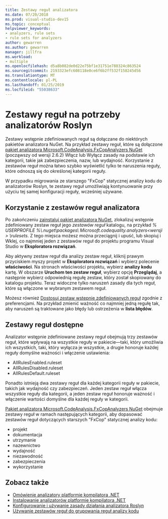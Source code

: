 ```yaml
---
title: Zestawy reguł analizatora
ms.date: 07/20/2018
ms.prod: visual-studio-dev15
ms.topic: conceptual
helpviewer_keywords:
- analyzers, rule sets
- rule sets for analyzers
author: gewarren
ms.author: gewarren
manager: jillfra
ms.workload:
- multiple
ms.openlocfilehash: d5a8b082de0d22e75bf1e31751e788324c863524
ms.sourcegitcommit: 2193323efc608118e0ce6f6b2ff532f158245d56
ms.translationtype: MT
ms.contentlocale: pl-PL
ms.lasthandoff: 01/25/2019
ms.locfileid: "55038633"
---
```

# <a name="rule-sets-for-roslyn-analyzers"></a>Zestawy reguł na potrzeby analizatorów Roslyn

Zestawy wstępnie zdefiniowanych reguł są dołączane do niektórych pakietów analizatora NuGet. Na przykład zestawy reguł, które są dołączone [pakiet analizatora Microsoft.CodeAnalysis.FxCopAnalyzers NuGet](https://www.nuget.org/packages/Microsoft.CodeAnalysis.FxCopAnalyzers/) (począwszy od wersji 2.6.2) Włącz lub Wyłącz zasady na podstawie ich kategorii, takie jak zabezpieczenia, nazw, lub wydajność. Korzystanie z zestawów reguł można łatwo szybko wyświetlić tylko te naruszenia reguły, które odnoszą się do określonej kategorii reguły.

W przypadku migrowania ze starszego "FxCop" statycznej analizy kodu do analizatorów Roslyn, te zestawy reguł umożliwiają kontynuowanie przy użyciu tej samej konfiguracji reguły, wcześniej używane.

## <a name="use-analyzer-rule-sets"></a>Korzystanie z zestawów reguł analizatora

Po zakończeniu [zainstaluj pakiet analizatora NuGet](install-roslyn-analyzers.md), zlokalizuj wstępnie zdefiniowany zestaw reguł jego *zestawów reguł* katalogu, na przykład *% USERPROFILE %\\.nuget\packages\ Microsoft.codequality.analyzers\<wersji > \rulesets*. Z tego miejsca możesz można przeciągnij i upuść, lub skopiuj i Wklej, co najmniej jeden z zestawów reguł do projektu programu Visual Studio w **Eksploratora rozwiązań**.

Aby aktywny zestaw reguł dla analizy zestaw reguł, kliknij prawym przyciskiem myszy projekt w **Eksploratora rozwiązań** i wybierz polecenie **właściwości**. Na stronach właściwości projektu, wybierz **analizy kodu** kartę. W obszarze **Uruchom ten zestaw reguł**, wybierz opcję **Przeglądaj**, a następnie wybierz odpowiednią regułę zestaw, który został skopiowany do katalogu projektu. Teraz widoczne tylko naruszeń zasady dla tych reguł, które są włączone w wybranym zestawem reguł.

Możesz również [Dostosuj zestaw wstępnie zdefiniowanych reguł](how-to-create-a-custom-rule-set.md#create-a-custom-rule-set) zgodnie z preferencjami. Na przykład zmienić ważność co najmniej jedną regułę tak, aby naruszeń są traktowane jako błędy lub ostrzeżenia w **lista błędów**.

## <a name="available-rule-sets"></a>Zestawy reguł dostępne

Analizator wstępnie zdefiniowane zestawy reguł obejmują trzy zestawów reguł, które wpływają na wszystkie reguły w pakiecie&mdash;taki, który umożliwia ich wszystkich, taki, który wyłącza je wszystkie, a drugie honoruje każdej reguły domyślne ważności i włączenie ustawienia:

- AllRulesEnabled.ruleset
- AllRulesDisabled.ruleset
- AllRulesDefault.ruleset

Ponadto istnieją dwa zestawy reguł dla każdej kategorii reguły w pakiecie, takich jak wydajność czy zabezpieczeń. Jeden zestaw reguł włącza wszystkie reguły dla kategorii, a jeden zestaw reguł honoruje ważność i włączenie wartości domyślne dla każdej reguły w kategorii.

 [Pakiet analizatora Microsoft.CodeAnalysis.FxCopAnalyzers NuGet](https://www.nuget.org/packages/Microsoft.CodeAnalysis.FxCopAnalyzers/) obejmuje zestawy reguł w ramach następujących kategorii, aby dopasować zestawów reguł dotyczących starszych "FxCop" statycznej analizy kodu:

- projekt
- dokumentacja
- utrzymanie
- nazewnictwo
- wydajność
- niezawodność
- zabezpieczenia
- wykorzystanie

## <a name="see-also"></a>Zobacz także

- [Omówienie analizatory platformie kompilatora .NET](roslyn-analyzers-overview.md)
- [Instalowanie analizatorów platformie kompilatora .NET](install-roslyn-analyzers.md)
- [Konfigurowanie i używanie zasady działania analizatora Roslyn](use-roslyn-analyzers.md)
- [Używanie zestawów reguł do grupowania reguł analizy kodu](using-rule-sets-to-group-code-analysis-rules.md)